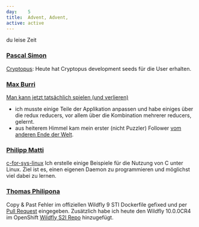 ```yaml
---
day: 	5
title:	Advent, Advent,
active: active
---
```


du leise Zeit


### [Pascal Simon](https://github.com/psunix)
[Cryptopus](https://github.com/puzzle/cryptopus): Heute hat Cryptopus development seeds für die User erhalten.

### [Max Burri](https://github.com/mburri)
[Man kann jetzt tatsächlich spielen (und verlieren)](http://mburri.github.io/break-out/dist/index.html)
- ich musste einige Teile der Applikation anpassen und habe einiges über die redux reducers, vor allem über die Kombination mehrerer reducers, gelernt.
- aus heiterem Himmel kam mein erster (nicht Puzzler) Follower [vom anderen Ende der Welt](https://github.com/TomClarkson).

### [Philipp Matti](https://github.com/phil-matti)
[c-for-sys-linux](https://github.com/phil-matti/c-for-sys-linux) Ich erstelle einige Beispiele für die Nutzung von C unter Linux. Ziel ist es, einen eigenen Daemon zu programmieren und möglichst viel dabei zu lernen.

### [Thomas Philipona](https://github.com/phil-pona)
Copy & Past Fehler im offiziellen Wildfly 9 STI Dockerfile gefixed und per [Pull Request](https://github.com/openshift/sti-wildfly/pull/62) eingegeben.
Zusätzlich habe ich heute den Wildfly 10.0.0CR4 im OpenShift [Wildfly S2I Repo](https://github.com/phil-pona/sti-wildfly/tree/dev/wildfly10) hinzugefügt.